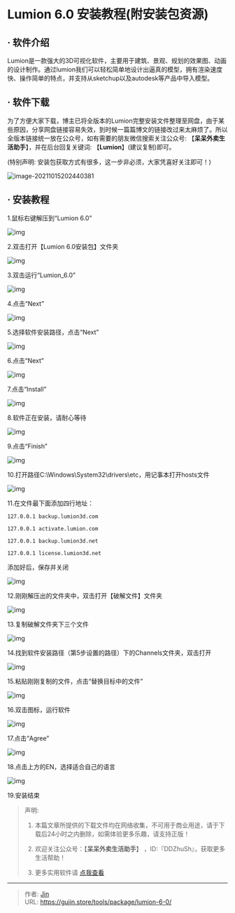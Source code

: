 # Lumion 6.0 安装教程(附安装包资源)


## · 软件介绍
Lumion是一款强大的3D可视化软件，主要用于建筑、景观、规划的效果图、动画的设计制作。通过lumion我们可以轻松简单地设计出逼真的模型，拥有渲染速度快、操作简单的特点，并支持从sketchup以及autodesk等产品中导入模型。


## · 软件下载
为了方便大家下载，博主已将全版本的Lumion完整安装文件整理至网盘，由于某些原因，分享网盘链接容易失效，到时候一篇篇博文的链接改过来太麻烦了。所以全版本链接统一放在公众号，如有需要的朋友微信搜索关注公众号: 【**呆呆外卖生活助手**】，并在后台回复关键词: 【**Lumion**】(建议复制)即可。

(特别声明: 安装包获取方式有很多，这一步非必须，大家凭喜好关注即可！)

![image-20211015202440381](https://img.gujin.store/img/image-20211015202440381.png)

## · 安装教程

1.鼠标右键解压到“Lumion 6.0”

![img](https://img.gujin.store/img/v2-62ab85fbcddd20bb4bb6bb2126409a7d_720w.png)



2.双击打开【Lumion 6.0安装包】文件夹

![img](https://img.gujin.store/img/v2-3434f4642f1831acde8ff2cc90232bc9_720w.png)

3.双击运行“Lumion_6.0”

![img](https://img.gujin.store/img/v2-0b4bfe3e1cd5aab73b6bf583072ca67f_720w.png)



4.点击“Next”

![img](https://img.gujin.store/img/v2-0544ca04ab055a908e0b7f6be52054ad_720w.png)



5.选择软件安装路径，点击“Next”

![img](https://img.gujin.store/img/v2-99fa2a2b675a8750aab32f71d95c1937_720w.png)



6.点击“Next”

![img](https://img.gujin.store/img/v2-508f1ee49cd50133a5ff07497792f2cf_720w.png)



7.点击“Install”

![img](https://img.gujin.store/img/v2-bef3b22931a3c1f8c45ef08c43476259_720w.png)



8.软件正在安装，请耐心等待

![img](https://img.gujin.store/img/v2-721317e86b1c20c6d4faab060cca40cc_720w.png)



9.点击“Finish”

![img](https://img.gujin.store/img/v2-8cafe686ea1318e137fd67090f342fab_720w.png)



10.打开路径C:\Windows\System32\drivers\etc，用记事本打开hosts文件

![img](https://img.gujin.store/img/v2-d921181161c9c9441af637c7382cc9c2_720w.png)



11.在文件最下面添加四行地址：

`127.0.0.1 backup.lumion3d.com`

`127.0.0.1 activate.lumion.com`

`127.0.0.1 backup.lumion3d.net`

`127.0.0.1 license.lumion3d.net`

添加好后，保存并关闭

![img](https://img.gujin.store/img/v2-284c77cb78b244bc46b915f2dcaf8bdc_720w.png)



12.刚刚解压出的文件夹中，双击打开【破解文件】文件夹

![img](https://img.gujin.store/img/v2-94b5b359e38d367d8267c22182e09de5_720w.png)

13.复制破解文件夹下三个文件

![img](https://img.gujin.store/img/v2-32e1ceb0311098152b0d6f0590f3178e_720w.png)



14.找到软件安装路径（第5步设置的路径）下的Channels文件夹，双击打开

![img](https://img.gujin.store/img/v2-18589896c4e2f534b9fefc5efa40d363_720w.png)



15.粘贴刚刚复制的文件，点击“替换目标中的文件”

![img](https://img.gujin.store/img/v2-1751a4d8cc91686bc658be736c997eba_720w.png)



16.双击图标，运行软件

![img](https://img.gujin.store/img/v2-f849322af445cfbd7c2309a22e15efd8_720w.png)



17.点击“Agree”

![img](https://img.gujin.store/img/v2-0ffd0e0166618b9ed9349a726e640566_720w.png)



18.点击上方的EN，选择适合自己的语言

![img](https://img.gujin.store/img/v2-a89e067c789b5df1b6bdd95f17ff766d_720w.png)

19.安装结束




> 声明: 
>
> 1. 本篇文章所提供的下载文件均在网络收集，不可用于商业用途，请于下载后24小时之内删除，如需体验更多乐趣，请支持正版！
>
> 2. 欢迎关注公众号：【**呆呆外卖生活助手**】 ，ID:『DDZhuSh』，获取更多生活帮助！
>
> 3. 更多实用软件请  [点我查看](/tools)

---

> 作者: [Jin](https://img.gujin.store/img/favicon.ico)  
> URL: https://gujin.store/tools/package/lumion-6-0/  

